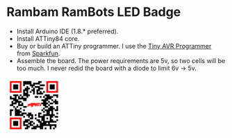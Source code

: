 # Rambam RamBots LED Badge

- Install Arduino IDE (1.8.* preferred).
- Install ATTiny84 core.
- Buy or build an ATTiny programmer. I use the [Tiny AVR Programmer](https://www.sparkfun.com/products/11801) from [Sparkfun](https://www.sparkfun.com/).
- Assemble the board. The power requirements are 5v, so two cells will be too much. I never redid the board with a diode to limit 6v -> 5v.

<img src="./Untitled.png" width="25%" height="25%"/>
